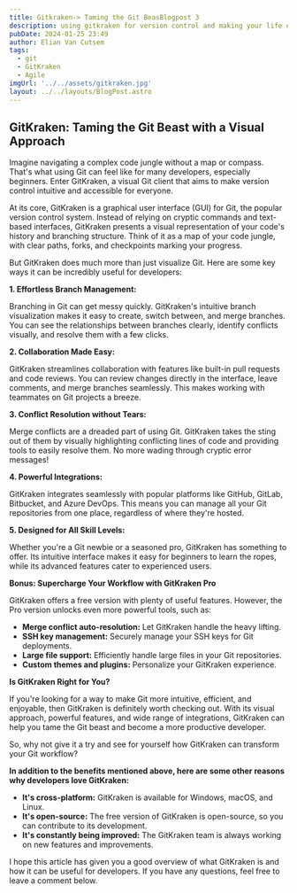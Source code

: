 ```yaml
---
title: Gitkraken-> Taming the Git BeasBlogpost 3
description: using gitkraken for version control and making your life easier.
pubDate: 2024-01-25 23:49
author: Elian Van Cutsem
tags: 
  - git
  - GitKraken
  - Agile
imgUrl: '../../assets/gitkraken.jpg'
layout: ../../layouts/BlogPost.astro
---
```


## GitKraken: Taming the Git Beast with a Visual Approach

Imagine navigating a complex code jungle without a map or compass. That's what using Git can feel like for many developers, especially beginners. Enter GitKraken, a visual Git client that aims to make version control intuitive and accessible for everyone.

At its core, GitKraken is a graphical user interface (GUI) for Git, the popular version control system. Instead of relying on cryptic commands and text-based interfaces, GitKraken presents a visual representation of your code's history and branching structure. Think of it as a map of your code jungle, with clear paths, forks, and checkpoints marking your progress.

But GitKraken does much more than just visualize Git. Here are some key ways it can be incredibly useful for developers:

**1. Effortless Branch Management:**

Branching in Git can get messy quickly. GitKraken's intuitive branch visualization makes it easy to create, switch between, and merge branches. You can see the relationships between branches clearly, identify conflicts visually, and resolve them with a few clicks.



**2. Collaboration Made Easy:**

GitKraken streamlines collaboration with features like built-in pull requests and code reviews. You can review changes directly in the interface, leave comments, and merge branches seamlessly. This makes working with teammates on Git projects a breeze.



**3. Conflict Resolution without Tears:**

Merge conflicts are a dreaded part of using Git. GitKraken takes the sting out of them by visually highlighting conflicting lines of code and providing tools to easily resolve them. No more wading through cryptic error messages!



**4. Powerful Integrations:**

GitKraken integrates seamlessly with popular platforms like GitHub, GitLab, Bitbucket, and Azure DevOps. This means you can manage all your Git repositories from one place, regardless of where they're hosted.



**5. Designed for All Skill Levels:**

Whether you're a Git newbie or a seasoned pro, GitKraken has something to offer. Its intuitive interface makes it easy for beginners to learn the ropes, while its advanced features cater to experienced users.

**Bonus: Supercharge Your Workflow with GitKraken Pro**

GitKraken offers a free version with plenty of useful features. However, the Pro version unlocks even more powerful tools, such as:

* **Merge conflict auto-resolution:** Let GitKraken handle the heavy lifting.
* **SSH key management:** Securely manage your SSH keys for Git deployments.
* **Large file support:** Efficiently handle large files in your Git repositories.
* **Custom themes and plugins:** Personalize your GitKraken experience.

**Is GitKraken Right for You?**

If you're looking for a way to make Git more intuitive, efficient, and enjoyable, then GitKraken is definitely worth checking out. With its visual approach, powerful features, and wide range of integrations, GitKraken can help you tame the Git beast and become a more productive developer.

So, why not give it a try and see for yourself how GitKraken can transform your Git workflow?

**In addition to the benefits mentioned above, here are some other reasons why developers love GitKraken:**

* **It's cross-platform:** GitKraken is available for Windows, macOS, and Linux.
* **It's open-source:** The free version of GitKraken is open-source, so you can contribute to its development.
* **It's constantly being improved:** The GitKraken team is always working on new features and improvements.

I hope this article has given you a good overview of what GitKraken is and how it can be useful for developers. If you have any questions, feel free to leave a comment below.